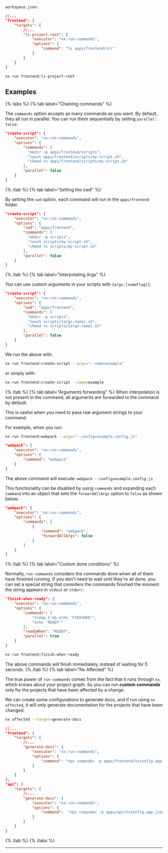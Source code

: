 `workspace.json`:

```json
//...
"frontend": {
    "targets": {
        //...
        "ls-project-root": {
            "executor": "nx:run-commands",
            "options": {
                "command": "ls apps/frontend/src"
            }
        }
    }
}
```

```bash
nx run frontend:ls-project-root
```

## Examples

{% tabs %}
{% tab label="Chaining commands" %}

The `commands` option accepts as many commands as you want. By default, they all run in parallel.
You can run them sequentially by setting `parallel: false`:

```json
"create-script": {
    "executor": "nx:run-commands",
    "options": {
        "commands": [
          "mkdir -p apps/frontend/scripts",
          "touch apps/frontend/scripts/my-script.sh",
          "chmod +x apps/frontend/scripts/my-script.sh"
        ],
        "parallel": false
    }
}
```

{% /tab %}
{% tab label="Setting the cwd" %}

By setting the `cwd` option, each command will run in the `apps/frontend` folder.

```json
"create-script": {
    "executor": "nx:run-commands",
    "options": {
        "cwd": "apps/frontend",
        "commands": [
          "mkdir -p scripts",
          "touch scripts/my-script.sh",
          "chmod +x scripts/my-script.sh"
        ],
        "parallel": false
    }
}
```

{% /tab %}
{% tab label="Interpolating Args" %}

You can use custom arguments in your scripts with `{args.[someFlag]}`:

```json
"create-script": {
    "executor": "nx:run-commands",
    "options": {
        "cwd": "apps/frontend",
        "commands": [
          "mkdir -p scripts",
          "touch scripts/{args.name}.sh",
          "chmod +x scripts/{args.name}.sh"
        ],
        "parallel": false
    }
}
```

We run the above with:

```bash
nx run frontend:create-script --args="--name=example"
```

or simply with:

```bash
nx run frontend:create-script --name=example
```

{% /tab %}
{% tab label="Arguments forwarding" %}
When interpolation is not present in the command, all arguments are forwarded to the command by default.

This is useful when you need to pass raw argument strings to your command.

For example, when you run:

```bash
nx run frontend:webpack --args="--config=example.config.js"
```

```json
"webpack": {
    "executor": "nx:run-commands",
    "options": {
        "command": "webpack"
    }
}
```

The above command will execute: `webpack --config=example.config.js`

This functionality can be disabled by using `commands` and expanding each `command` into an object
that sets the `forwardAllArgs` option to `false` as shown below:

```json
"webpack": {
    "executor": "nx:run-commands",
    "options": {
        "commands": [
            {
                "command": "webpack",
                "forwardAllArgs": false
            }
        ]
    }
}
```

{% /tab %}
{% tab label="Custom done conditions" %}

Normally, `run-commands` considers the commands done when all of them have finished running. If you don't need to wait until they're all done, you can set a special string that considers the commands finished the moment the string appears in `stdout` or `stderr`:

```json
"finish-when-ready": {
    "executor": "nx:run-commands",
    "options": {
        "commands": [
            "sleep 5 && echo 'FINISHED'",
            "echo 'READY'"
        ],
        "readyWhen": "READY",
        "parallel": true
    }
}
```

```bash
nx run frontend:finish-when-ready
```

The above commands will finish immediately, instead of waiting for 5 seconds.
{% /tab %}
{% tab label="Nx Affected" %}

The true power of `run-commands` comes from the fact that it runs through `nx`, which knows about your project graph. So you can run **custom commands** only for the projects that have been affected by a change.

We can create some configurations to generate docs, and if run using `nx affected`, it will only generate documentation for the projects that have been changed:

```bash
nx affected --target=generate-docs
```

```json
//...
"frontend": {
    "targets": {
        //...
        "generate-docs": {
            "executor": "nx:run-commands",
            "options": {
                "command": "npx compodoc -p apps/frontend/tsconfig.app.json"
            }
        }
    }
},
"api": {
    "targets": {
        //...
        "generate-docs": {
            "executor": "nx:run-commands",
            "options": {
                "command":  "npx compodoc -p apps/api/tsconfig.app.json"
            }
        }
    }
}
```

{% /tab %}
{% /tabs %}

---
